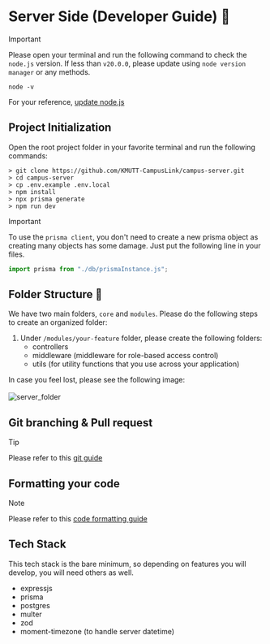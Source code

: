 # Server Side (Developer Guide) :open_book:

> [!IMPORTANT]
> Please open your terminal and run the following command to check the `node.js` version. If less than `v20.0.0`, please update using `node version manager` or any methods.
>
> ```
> node -v
> ```
>
> For your reference, [update node.js](https://nodejs.org/en/download/package-manager)

## Project Initialization

Open the root project folder in your favorite terminal and run the following commands:

```shell
> git clone https://github.com/KMUTT-CampusLink/campus-server.git
> cd campus-server
> cp .env.example .env.local
> npm install
> npx prisma generate
> npm run dev
```

> [!IMPORTANT]
> To use the `prisma client`, you don't need to create a new prisma object as creating many objects has some damage. Just put the following line in your files.

```js
import prisma from "./db/prismaInstance.js";
```

## Folder Structure :file_folder:

We have two main folders, `core` and `modules`. Please do the following steps to create an organized folder:

1. Under `/modules/your-feature` folder, please create the following folders:
   - controllers
   - middleware (middleware for role-based access control)
   - utils (for utility functions that you use across your application)

In case you feel lost, please see the following image:<br><br>
![server_folder](https://github.com/user-attachments/assets/21a11702-33ac-494a-98f7-d8181ccf8b91)

## Git branching & Pull request

> [!TIP]
> Please refer to this [git guide](https://github.com/KMUTT-CampusLink/campus-client?tab=readme-ov-file#bit-branching--pull-request)

## Formatting your code

> [!NOTE]
> Please refer to this [code formatting guide](https://github.com/KMUTT-CampusLink/campus-client/blob/main/README.md#formatting-your-code)

## Tech Stack

This tech stack is the bare minimum, so depending on features you will develop, you will need others as well.

- expressjs
- prisma
- postgres
- multer
- zod
- moment-timezone (to handle server datetime)
